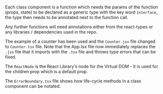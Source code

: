 Each class component is a function which needs the params of the function (props, state) to be declared as a generic type with the key word `interface`, the type then needs to be annotated next to the function call.

Any further functions will need annotations either from the react-types or any libraries / dependencies used in the repo.

The example of a counter has been used and the `Counter.jsx` file changed to `Counter.tsx` file. Note that the App.tsx file now immediately replaces the `.jsx` file that it imports with the `.tsx` file and throws type errors that can be fixed.

The `ReactNode` is the React Library's node for the Virtual DOM - it is used for the children prop which is a default prop.

The `ErrorBoundary.tsx` file shows how life-cycle methods in a class component can be notated.
